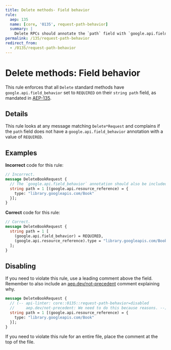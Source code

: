 ```yaml
---
title: Delete methods- Field behavior
rule:
  aep: 135
  name: [core, '0135', request-path-behavior]
  summary: |
    Delete RPCs should annotate the `path` field with `google.api.field_behavior`.
permalink: /135/request-path-behavior
redirect_from:
  - /0135/request-path-behavior
---
```


# Delete methods: Field behavior

This rule enforces that all `Delete` standard methods have
`google.api.field_behavior` set to `REQUIRED` on their `string path` field, as
mandated in [AEP-135][].

## Details

This rule looks at any message matching `Delete*Request` and complains if the
`path` field does not have a `google.api.field_behavior` annotation with a
value of `REQUIRED`.

## Examples

**Incorrect** code for this rule:

```proto
// Incorrect.
message DeleteBookRequest {
  // The `google.api.field_behavior` annotation should also be included.
  string path = 1 [(google.api.resource_reference) = {
    type: "library.googleapis.com/Book"
  }];
}
```

**Correct** code for this rule:

```proto
// Correct.
message DeleteBookRequest {
  string path = 1 [
    (google.api.field_behavior) = REQUIRED,
    (google.api.resource_reference).type = "library.googleapis.com/Book"
  ];
}
```

## Disabling

If you need to violate this rule, use a leading comment above the field.
Remember to also include an [aep.dev/not-precedent][] comment explaining why.

```proto
message DeleteBookRequest {
  // (-- api-linter: core::0135::request-path-behavior=disabled
  //     aep.dev/not-precedent: We need to do this because reasons. --)
  string path = 1 [(google.api.resource_reference) = {
    type: "library.googleapis.com/Book"
  }];
}
```

If you need to violate this rule for an entire file, place the comment at the
top of the file.

[aep-135]: https://aep.dev/135
[aep.dev/not-precedent]: https://aep.dev/not-precedent
